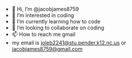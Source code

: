 - 👋 Hi, I’m @jacobjames8759
- 👀 I’m interested in coding
- 🌱 I’m currently learning how to code
- 💞️ I’m looking to collaborate on coding 
- 📫 How to reach me gmail
- my email is joleb2241@stu.pender.k12.nc.us or jacobjames8759@gmail.com

<!---
jacobjames8759/jacobjames8759 is a ✨ special ✨ repository because its `README.md` (this file) appears on your GitHub profile.
You can click the Preview link to take a look at your changes.
--->
